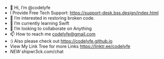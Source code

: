 - 👋 Hi, I’m @codelyfe
- I Provide Free Tech Support: https://support-desk.bss.design/index.html
- 👀 I’m interested in restoring broken code.
- 🌱 I’m currently learning Swift
- 💞️ I’m looking to collaborate on Anything
- 📫 How to reach me codelyfe@gmail.com
- :) Also please check out https://codelyfe.github.io 
- View My Link Tree for more Links https://linktr.ee/codelyfe
- *NEW* shipwr3ck.com/chat
<!---
codelyfe/codelyfe is a ✨ special ✨ repository because its `README.md` (this file) appears on your GitHub profile.
You can click the Preview link to take a look at your changes.
--->
